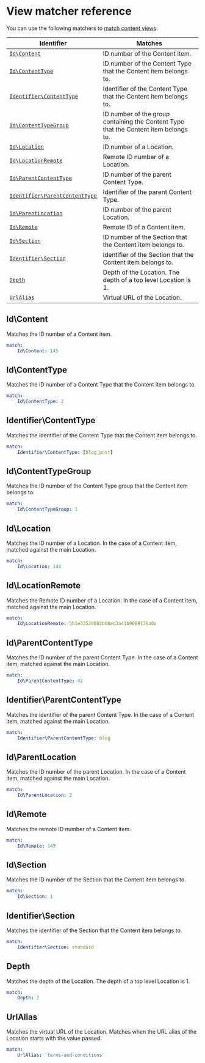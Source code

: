 # View matcher reference

You can use the following matchers to [match content views](template_configuration.md#view-rules-and-matching):

| Identifier | Matches |
|------|------|
| [`Id\Content`](#idcontent) | ID number of the Content item. |
| [`Id\ContentType`](#idcontenttype) | ID number of the Content Type that the Content item belongs to. |
| [`Identifier\ContentType`](#identifiercontenttype) | Identifier of the Content Type that the Content item belongs to. |
| [`Id\ContentTypeGroup`](#idcontenttypegroup) | ID number of the group containing the Content Type that the Content item belongs to. |
| [`Id\Location`](#idlocation) | ID number of a Location. |
| [`Id\LocationRemote`](#idlocationremote) | Remote ID number of a Location. |
| [`Id\ParentContentType`](#idparentcontenttype) | ID number of the parent Content Type. |
| [`Identifier\ParentContentType`](#identifierparentcontenttype) | Identifier of the parent Content Type. |
| [`Id\ParentLocation`](#idparentlocation) | ID number of the parent Location. |
| [`Id\Remote`](#idremote) | Remote ID of a Content item. |
| [`Id\Section`](#idsection) | ID number of the Section that the Content item belongs to. |
| [`Identifier\Section`](#identifiersection) | Identifier of the Section that the Content item belongs to. |
| [`Depth`](#depth) | Depth of the Location. The depth of a top level Location is 1. |
| [`UrlAlias`](#urlalias) | Virtual URL of the Location. |

## Id\Content

Matches the ID number of a Content item.

``` yaml
match:
    Id\Content: 145
```

## Id\ContentType

Matches the ID number of a Content Type that the Content item belongs to.

``` yaml
match:
    Id\ContentType: 2
```

## Identifier\ContentType

Matches the identifier of the Content Type that the Content item belongs to.

``` yaml
match:
    Identifier\ContentType: [blog_post]
```

## Id\ContentTypeGroup

Matches the ID number of the Content Type group that the Content item belongs to.

``` yaml
match:
    Id\ContentTypeGroup: 1
```

## Id\Location

Matches the ID number of a Location. In the case of a Content item, matched against the main Location.

``` yaml
match:
    Id\Location: 144
```

## Id\LocationRemote

Matches the Remote ID number of a Location. In the case of a Content item, matched against the main Location.

``` yaml
match:
    Id\LocationRemote: 5b1e33529082b68ad3a41b9089136a0a
```

## Id\ParentContentType

Matches the ID number of the parent Content Type. In the case of a Content item, matched against the main Location.

``` yaml
match:
    Id\ParentContentType: 42
```

## Identifier\ParentContentType

Matches the identifier of the parent Content Type. In the case of a Content item, matched against the main Location.

``` yaml
match:
    Identifier\ParentContentType: blog
```

## Id\ParentLocation

Matches the ID number of the parent Location. In the case of a Content item, matched against the main Location.

``` yaml
match:
    Id\ParentLocation: 2
```

## Id\Remote

Matches the remote ID number of a Content item.

``` yaml
match:
    Id\Remote: 145
```

## Id\Section

Matches the ID number of the Section that the Content item belongs to.

``` yaml
match:
    Id\Section: 1
```

## Identifier\Section

Matches the identifier of the Section that the Content item belongs to.

``` yaml
match:
    Identifier\Section: standard
```

## Depth

Matches the depth of the Location. The depth of a top level Location is 1.

``` yaml
match:
    Depth: 2
```

## UrlAlias

Matches the virtual URL of the Location.
Matches when the URL alias of the Location starts with the value passed.

``` yaml
match:
    UrlAlias: 'terms-and-conditions'
```

